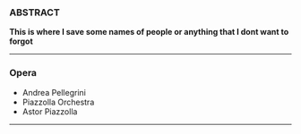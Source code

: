 ### **ABSTRACT**
**This is where I save some names of people or anything that I dont want to forgot**

---
### Opera
- Andrea Pellegrini
- Piazzolla Orchestra
- Astor Piazzolla
---